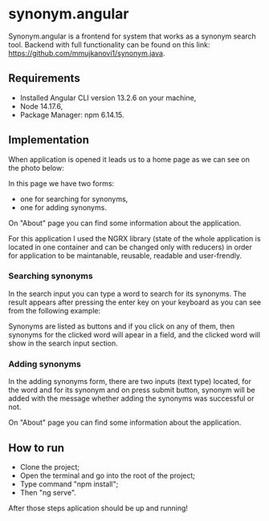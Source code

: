 # synonym.angular

Synonym.angular is a frontend for system that works as a synonym search tool. Backend with full functionality can be found on this link: https://github.com/mmujkanovi1/synonym.java.

## Requirements

 - Installed Angular CLI version 13.2.6 on your machine,
 - Node 14.17.6,
 - Package Manager: npm 6.14.15.

## Implementation
When application is opened it leads us to a home page as we can see on the photo below:

In this page we have two forms:
 - one for searching for synonyms,
 - one for adding synonyms.

 On "About" page you can find some information about the application.

 For this application I used the NGRX library (state of the whole application is located in one container and can be changed only with reducers) in order for application to be maintanable, reusable, readable and user-frendly.

### Searching synonyms
In the search input you can type a word to search for its synonyms. The result appears after pressing the enter key on your keyboard as you can see from the following example:

Synonyms are listed as buttons and if you click on any of them, then synonyms for the clicked word will apear in a field, and the clicked word will show in the search input section.

### Adding synonyms
In the adding synonyms form, there are two inputs (text type) located, for the word and for its synonym and on press submit button, synonym will be added with the message whether adding the synonyms was successful or not.

On "About" page you can find some information about the application.

## How to run
 - Clone the project;
 - Open the terminal and go into the root of the project;
 - Type command "npm install";
 - Then "ng serve".

 After those steps aplication should be up and running!


